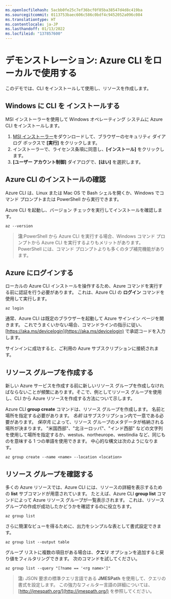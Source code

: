 ```yaml
---
ms.openlocfilehash: 5acbb0fe25c7ef36bcf0f85ba38547d4d8c419ba
ms.sourcegitcommit: 0113753baec606c586c0bdf4c9452052a096c084
ms.translationtype: HT
ms.contentlocale: ja-JP
ms.lasthandoff: 01/13/2022
ms.locfileid: "137857600"
---
```

# <a name="demonstration-work-with-azure-cli-locally"></a>デモンストレーション: Azure CLI をローカルで使用する

このデモでは、CLI をインストールして使用し、リソースを作成します。

## <a name="install-the-cli-on-windows"></a>Windows に CLI を インストールする

MSI インストーラーを使用して Windows オペレーティング システムに Azure CLI をインストールします。

1. [MSI インストーラー](https://aka.ms/installazurecliwindows)をダウンロードして、ブラウザーのセキュリティ ダイアログ ボックスで **[実行]** をクリックします。
2. インストーラーで、ライセンス条項に同意し、**[インストール]** をクリックします。
3. **[ユーザー アカウント制御]** ダイアログで、**[はい]** を選択します。

## <a name="verify-azure-cli-installation"></a>Azure CLI のインストールの確認

Azure CLI は、Linux または Mac OS で Bash シェルを開くか、Windows でコマンド プロンプトまたは PowerShell から実行できます。

Azure CLI を起動し、バージョン チェックを実行してインストールを確認します。

```azurecli
az --version
 ```

>**注**:PowerShell から Azure CLI を実行する場合、Windows コマンド プロンプトから Azure CLI を実行するよりもメリットがあります。 PowerShell には、コマンド プロンプトよりも多くのタブ補完機能があります。

## <a name="login-to-azure"></a>Azure にログインする

ローカルの Azure CLI インストールを操作するため、Azure コマンドを実行する前に認証を行う必要があります。 これは、Azure CLI の **ログイン** コマンドを使用して実行します。

```azurecli
az login
```

通常、Azure CLI は既定のブラウザーを起動して Azure サインイン ページを開きます。 これでうまくいかない場合、コマンドラインの指示に従い、[https://aka.ms/devicelogin](https://aka.ms/devicelogin) で承認コードを入力します。

サインインに成功すると、ご利用の Azure サブスクリプションに接続されます。

## <a name="create-a-resource-group"></a>リソース グループを作成する

新しい Azure サービスを作成する前に新しいリソース グループを作成しなければならないことが頻繁にあります。そこで、例としてリソース グループを使用し、CLI から Azure リソースを作成する方法について示します。

Azure CLI **group create** コマンドは、リソース グループを作成します。 名前と場所を指定する必要があります。 *名前* はサブスクリプション内で一意である必要があります。 *保存先* によって、リソース グループのメタデータが格納される場所が決まります。 "米国西部"、"北ヨーロッパ"、"インド西部" などの文字列を使用して場所を指定するか、westus、northeurope、westindia など、同じものを意味する 1 つの単語を使用できます。 中心的な構文は次のようになります。

```azurecli
az group create --name <name> --location <location>
```

## <a name="verify-the-resource-group"></a>リソース グループを確認する

多くの Azure リソースでは、Azure CLI には、リソースの詳細を表示するための **list** サブコマンドが用意されています。 たとえば、Azure CLI **group list** コマンドによって Azure リソース グループが一覧表示されます。 これは、リソース グループの作成が成功したかどうかを確認するのに役立ちます。

```azurecli
az group list
```

さらに簡潔なビューを得るために、出力をシンプルな表として書式設定できます。

```azurecli
az group list --output table
```

グループ リストに複数の項目がある場合は、**クエリ** オプションを追加すると戻り値をフィルタリングできます。 次のコマンドを試してください。

```azurecli
az group list --query "[?name == '<rg name>']"
```

>**注:**  JSON 要求の標準クエリ言語である **JMESPath** を使用して、クエリの書式を設定します。 この強力なフィルター言語の詳細については、[http://jmespath.org/](http://jmespath.org/) を参照してください。